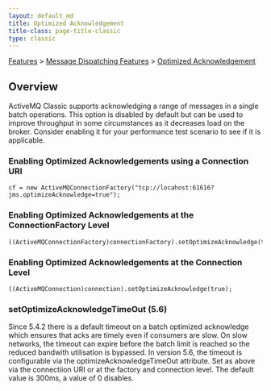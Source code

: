 ```yaml
---
layout: default_md
title: Optimized Acknowledgement 
title-class: page-title-classic
type: classic
---
```


[Features](features) > [Message Dispatching Features](message-dispatching-features) > [Optimized Acknowledgement](optimized-acknowledgement)


Overview
--------

ActiveMQ Classic supports acknowledging a range of messages in a single batch operations. This option is disabled by default but can be used to improve throughput in some circumstances as it decreases load on the broker. Consider enabling it for your performance test scenario to see if it is applicable.

### Enabling Optimized Acknowledgements using a Connection URI
```
cf = new ActiveMQConnectionFactory("tcp://locahost:61616?jms.optimizeAcknowledge=true");
```

### Enabling Optimized Acknowledgements at the ConnectionFactory Level
```
((ActiveMQConnectionFactory)connectionFactory).setOptimizeAcknowledge(true);
```

### Enabling Optimized Acknowledgements at the Connection Level
```
((ActiveMQConnection)connection).setOptimizeAcknowledge(true);
```

### setOptimizeAcknowledgeTimeOut (5.6)

Since 5.4.2 there is a default timeout on a batch optimized acknowledge which ensures that acks are timely even if consumers are slow. On slow networks, the timeout can expire before the batch limit is reached so the reduced bandwith utilisation is bypassed. In version 5.6, the timeout is configurable via the optimizeAcknowledgeTimeOut attribute. Set as above via the connectiion URI or at the factory and connection level. The default value is 300ms, a value of 0 disables.

